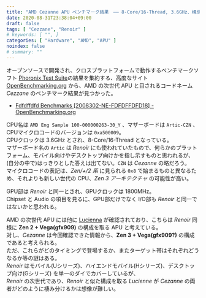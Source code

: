 ```yaml
---
title: "AMD Cezanne APU ベンチマーク結果　―― 8-Core/16-Thread, 3.6GHz、構成は Zen 3 + Vega か"
date: 2020-08-31T23:38:04+09:00
draft: false
tags: [ "Cezzane", "Renoir" ]
# keywords: [ "", ]
categories: [ "Hardware", "AMD", "APU" ]
noindex: false
# summary: ""
---
```


オープンソースで開発され、クロスプラットフォームで動作するベンチマークソフト [Phoronix Test Suite](http://www.phoronix-test-suite.com/)の結果を集約する、高度なサイト [OpenBenchmarking.org](https://openbenchmarking.org/) から、AMD の次世代 APU と目されるコードネーム *Cezzane* のベンチマーク結果が見つかった。  

 * [Fdfdffdfd Benchmarks [2008302-NE-FDFDFFDFD18] - OpenBenchmarking.org](https://openbenchmarking.org/result/2008302-NE-FDFDFFDFD18)

CPU名は `AMD Eng Sample 100-000000263-30_Y` 、マザーボードは `Artic-CZN` 、CPUマイクロコードのバージョンは `0xa500009`。  
CPUクロックは 3.6GHz とされ、8-Core/16-Thread となっている。  
マザーボード名の `Artic` は *Renoir* にも使われていたもので、何らかのプラットフォーム、モバイル向けやデスクトップ向けかを指し示すものと思われるが、(自分の中で)はっきりとした答えは出てない。`CZN` は *Cezanne* の略だろう。  
マイクロコードの表記は、*Zen/+/2 系* に見られる `0x8` で始まるものと異なるため、それよりも新しい世代の CPU、*Zen 3 アーキテクチャ* の可能性が高い。  

GPU部は *Renoir* と同一とされ、GPUクロックは 1800MHz。  
Chipset と Audio の項目を見るに、GPU部だけでなく I/O部も *Renoir* と同一ではないかと思われる。  

AMD の次世代 APU には他に [Lucienna](/tags/lucienne) が確認されており、こちらは *Renoir* 同様に **Zen 2 + Vega(gfx909)** の構成を取る APU と考えている。  
対し、*Cezanne* は今回確認できた情報から、**Zen 3 + Vega(gfx909?)** の構成であると考えられる。  
ただ、これらがどのタイミングで登場するか、またターゲット帯はそれぞれどうなるか等の謎はある。  
*Renoir* はモバイル(Uシリーズ)、ハイエンドモバイル(Hシリーズ)、デスクトップ向け(Gシリーズ) を単一のダイでカバーしているが、  
*Renoir* の次世代であり、*Renoir* と似た構成を取る *Lucienne* が *Cezanne* の両者がどのように棲み分けるかは想像が難しい。  

